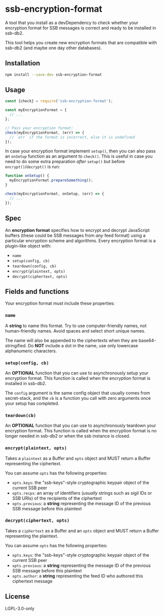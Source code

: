 <!--
SPDX-FileCopyrightText: 2022 Andre 'Staltz' Medeiros <contact@staltz.com>

SPDX-License-Identifier: CC0-1.0
-->

# ssb-encryption-format

A tool that you install as a devDependency to check whether your encryption format for SSB messages is correct and ready to be installed in ssb-db2.

This tool helps you create new encryption formats that are compatible with ssb-db2 (and maybe one day other databases).

## Installation

```bash
npm install --save-dev ssb-encryption-format
```

## Usage

```js
const {check} = require('ssb-encryption-format');

const myEncryptionFormat = {
  // ...
};

// Pass your encryption format:
check(myEncryptionFormat, (err) => {
  // `err` if the format is incorrect, else it is undefined
});
```

In case your encryption format implement `setup()`, then you can also pass an `onSetup` function as an argument to `check()`. This is useful in case you need to do some extra preparation _after_ `setup()` but before `encrypt()`/`decrypt()` is run:

```js
function onSetup() {
  myEncryptionFormat.prepareSomething();
}

check(myEncryptionFormat, onSetup, (err) => {
  // ...
});
```

## Spec

An **encryption format** specifies how to encrypt and decrypt JavaScript buffers (these could be SSB messages from _any_ feed format) using a particular encryption scheme and algorithms. Every encryption format is a plugin-like object with:

- `name`
- `setup(config, cb)`
- `teardown(config, cb)`
- `encrypt(plaintext, opts)`
- `decrypt(ciphertext, opts)`

## Fields and functions

Your encryption format must include these properties:

### `name`

A **string** to name this format. Try to use computer-friendly names, not human-friendly names. Avoid spaces and select short unique names.

The name will also be appended to the ciphertexts when they are base64-stringified. Do **NOT** include a dot in the name, use only lowercase alphanumeric characters.

### `setup(config, cb)`

An **OPTIONAL** function that you can use to asynchronously setup your encryption format. This function is called when the encryption format is installed in ssb-db2.

The `config` argument is the same config object that usually comes from secret-stack, and the `cb` is a function you call with zero arguments once your setup has completed.

### `teardown(cb)`

An **OPTIONAL** function that you can use to asynchronously teardown your encryption format. This function is called when the encryption format is no longer needed in ssb-db2 or when the ssb instance is closed.

### `encrypt(plaintext, opts)`

Takes a `plaintext` as a Buffer and `opts` object and MUST return a Buffer representing the ciphertext.

You can assume `opts` has the following properties:

- `opts.keys`: the "ssb-keys"-style cryptographic keypair object of the current SSB peer
- `opts.recps`: an array of identifiers (*usually* strings such as sigil IDs or SSB URIs) of the recipients of the ciphertext
- `opts.previous`: a **string** representing the message ID of the previous SSB message before this plaintext

### `decrypt(ciphertext, opts)`

Takes a `ciphertext` as a Buffer and an `opts` object and MUST return a Buffer representing the plaintext.

You can assume `opts` has the following properties:

- `opts.keys`: the "ssb-keys"-style cryptographic keypair object of the current SSB peer
- `opts.previous`: a **string** representing the message ID of the previous SSB message before this plaintext
- `opts.author`: a **string** representing the feed ID who authored this ciphertext message

## License

LGPL-3.0-only
